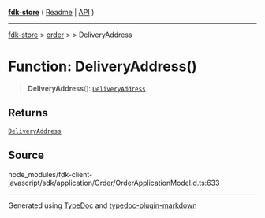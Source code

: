 [**fdk-store**](../../../README.md) ( [Readme](../../../README.md) \| [API](../../../API.md) )

---

[fdk-store](../../../API.md) > [order](../../README.md) > [<internal>](../README.md) > DeliveryAddress

# Function: DeliveryAddress()

> **DeliveryAddress**(): [`DeliveryAddress`](../type-aliases/type-alias.DeliveryAddress.md)

## Returns

[`DeliveryAddress`](../type-aliases/type-alias.DeliveryAddress.md)

## Source

node_modules/fdk-client-javascript/sdk/application/Order/OrderApplicationModel.d.ts:633

---

Generated using [TypeDoc](https://typedoc.org/) and [typedoc-plugin-markdown](https://www.npmjs.com/package/typedoc-plugin-markdown)
